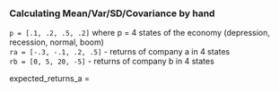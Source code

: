 ### Calculating Mean/Var/SD/Covariance by hand  
`p = [.1, .2, .5, .2]` where p = 4 states of the economy (depression, recession, normal, boom)  
`ra = [-.3, -.1, .2, .5]` - returns of company a in 4 states  
`rb = [0, 5, 20, -5]` - returns of company b in 4 states  

expected_returns_a = 